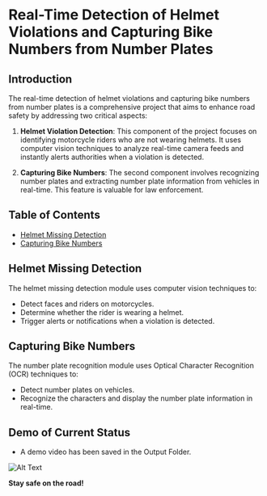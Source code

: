 # Real-Time Detection of Helmet Violations and Capturing Bike Numbers from Number Plates

## Introduction

The real-time detection of helmet violations and capturing bike numbers from number plates is a comprehensive project that aims to enhance road safety by addressing two critical aspects:

1. **Helmet Violation Detection**: This component of the project focuses on identifying motorcycle riders who are not wearing helmets. It uses computer vision techniques to analyze real-time camera feeds and instantly alerts authorities when a violation is detected.

2. **Capturing Bike Numbers**: The second component involves recognizing number plates and extracting number plate information from vehicles in real-time. This feature is valuable for law enforcement.

## Table of Contents

- [Helmet Missing Detection](#helmet-missing-detection)
- [Capturing Bike Numbers](#capturing-bike-numbers)

## Helmet Missing Detection

The helmet missing detection module uses computer vision techniques to:

- Detect faces and riders on motorcycles.
- Determine whether the rider is wearing a helmet.
- Trigger alerts or notifications when a violation is detected.

## Capturing Bike Numbers

The number plate recognition module uses Optical Character Recognition (OCR) techniques to:

- Detect number plates on vehicles.
- Recognize the characters and display the number plate information in real-time.

## Demo of Current Status

- A demo video has been saved in the Output Folder.

![Alt Text](bike.gif)

**Stay safe on the road!**
